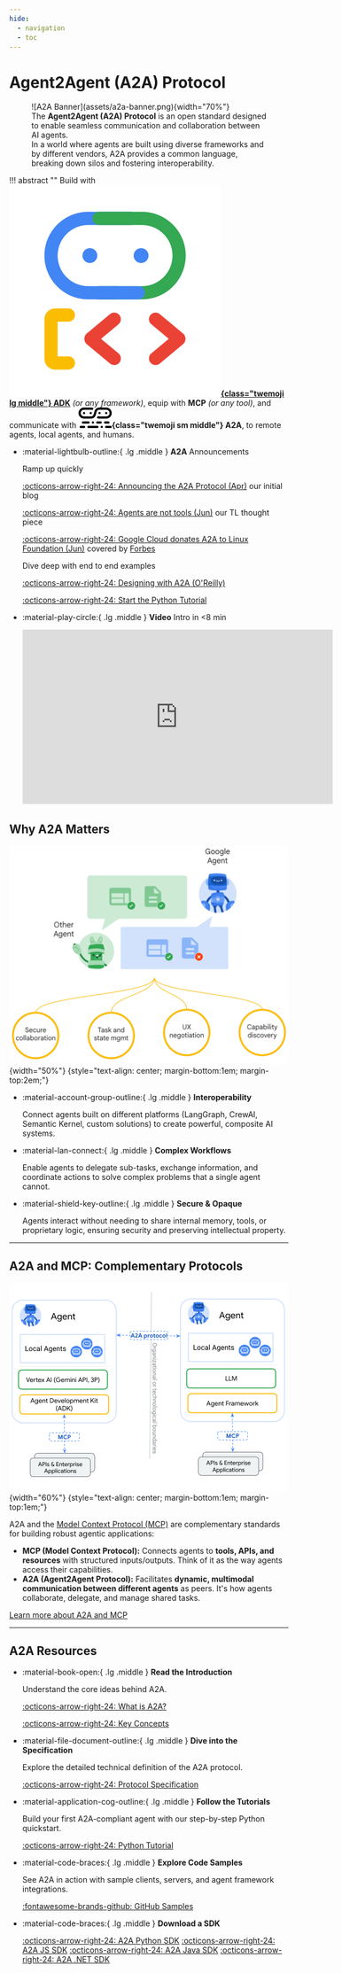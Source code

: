 ```yaml
---
hide:
  - navigation
  - toc
---
```


# Agent2Agent (A2A) Protocol

<figure class="hero" markdown>
  ![A2A Banner](assets/a2a-banner.png){width="70%"}
  <figcaption>
    The <strong>Agent2Agent (A2A) Protocol</strong> is an open standard
    designed to enable seamless communication and collaboration between AI agents.<br>
    In a world where agents are built using diverse frameworks and by different vendors,
    A2A provides a common language, breaking down silos and fostering interoperability.
   </figcaption>
</figure>

!!! abstract ""
    Build with
    **[![ADK Logo](./assets/adk.svg){class="twemoji lg middle"} ADK](https://google.github.io/adk-docs/)** _(or any framework)_,
    equip with **MCP** _(or any tool)_,
    and communicate with
    **![A2A Logo](./assets/a2a-logo-black.svg){class="twemoji sm middle"} A2A**,
    to remote agents, local agents, and humans.

<div class="grid cards" markdown>

- :material-lightbulb-outline:{ .lg .middle } **A2A** Announcements

    Ramp up quickly

    [:octicons-arrow-right-24: Announcing the A2A Protocol (Apr)](https://developers.googleblog.com/en/a2a-a-new-era-of-agent-interoperability/)
    our initial blog

    [:octicons-arrow-right-24: Agents are not tools (Jun)](https://www.googlecloudcommunity.com/gc/Community-Blogs/Agents-are-not-tools/ba-p/922716)
    our TL thought piece

    [:octicons-arrow-right-24: Google Cloud donates A2A to Linux Foundation (Jun)](https://developers.googleblog.com/en/google-cloud-donates-a2a-to-linux-foundation/)
    covered by [Forbes](https://www.forbes.com/sites/janakirammsv/2025/06/25/key-tech-firms-unite-as-google-donates-a2a-to-linux-foundation/)

    Dive deep with end to end examples

    [:octicons-arrow-right-24: Designing with A2A (O'Reilly)](https://www.oreilly.com/radar/designing-collaborative-multi-agent-systems-with-the-a2a-protocol/)

    [:octicons-arrow-right-24: Start the Python Tutorial](tutorials/python/1-introduction.md)

- :material-play-circle:{ .lg .middle } **Video** Intro in <8 min

    <iframe width="560" height="315" src="https://www.youtube.com/embed/Fbr_Solax1w?si=QxPMEEiO5kLr5_0F" title="YouTube video player" frameborder="0" allow="accelerometer; autoplay; clipboard-write; encrypted-media; gyroscope; picture-in-picture; web-share" referrerpolicy="strict-origin-when-cross-origin" allowfullscreen></iframe>

</div>

## Why A2A Matters

![A2A Main Graphic](assets/a2a-main.png){width="50%"}
{style="text-align: center; margin-bottom:1em; margin-top:2em;"}

<div class="grid cards" markdown>

- :material-account-group-outline:{ .lg .middle } **Interoperability**

    Connect agents built on different platforms (LangGraph, CrewAI, Semantic Kernel, custom solutions) to create powerful, composite AI systems.

- :material-lan-connect:{ .lg .middle } **Complex Workflows**

    Enable agents to delegate sub-tasks, exchange information, and coordinate actions to solve complex problems that a single agent cannot.

- :material-shield-key-outline:{ .lg .middle } **Secure & Opaque**

    Agents interact without needing to share internal memory, tools, or proprietary logic, ensuring security and preserving intellectual property.

</div>

---

## A2A and MCP: Complementary Protocols

![A2A MCP Graphic](assets/a2a-mcp-readme.png){width="60%"}
{style="text-align: center; margin-bottom:1em; margin-top:1em;"}

A2A and the [Model Context Protocol (MCP)](https://modelcontextprotocol.io/) are complementary standards for building robust agentic applications:

- **MCP (Model Context Protocol):** Connects agents to **tools, APIs, and resources** with structured inputs/outputs. Think of it as the way agents access their capabilities.
- **A2A (Agent2Agent Protocol):** Facilitates **dynamic, multimodal communication between different agents** as peers. It's how agents collaborate, delegate, and manage shared tasks.

[Learn more about A2A and MCP](./topics/a2a-and-mcp.md)

---

## A2A Resources

<div class="grid cards" markdown>

- :material-book-open:{ .lg .middle } **Read the Introduction**

    Understand the core ideas behind A2A.

    [:octicons-arrow-right-24: What is A2A?](./topics/what-is-a2a.md)

    [:octicons-arrow-right-24: Key Concepts](./topics/key-concepts.md)

- :material-file-document-outline:{ .lg .middle } **Dive into the Specification**

    Explore the detailed technical definition of the A2A protocol.

    [:octicons-arrow-right-24: Protocol Specification](./specification.md)

- :material-application-cog-outline:{ .lg .middle } **Follow the Tutorials**

    Build your first A2A-compliant agent with our step-by-step Python quickstart.

    [:octicons-arrow-right-24: Python Tutorial](./tutorials/python/1-introduction.md)

- :material-code-braces:{ .lg .middle } **Explore Code Samples**

    See A2A in action with sample clients, servers, and agent framework integrations.

    [:fontawesome-brands-github: GitHub Samples](https://github.com/a2aproject/a2a-samples)

- :material-code-braces:{ .lg .middle } **Download a SDK**

    [:octicons-arrow-right-24: A2A Python SDK](https://github.com/a2aproject/a2a-python)
    [:octicons-arrow-right-24: A2A JS SDK](https://github.com/a2aproject/a2a-js)
    [:octicons-arrow-right-24: A2A Java SDK](https://github.com/a2aproject/a2a-java)
    [:octicons-arrow-right-24: A2A .NET SDK](https://github.com/a2aproject/a2a-dotnet)

</div>
